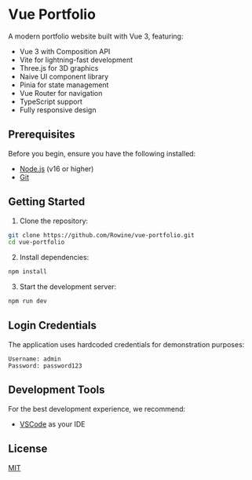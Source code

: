 # Vue Portfolio

A modern portfolio website built with Vue 3, featuring:

- Vue 3 with Composition API
- Vite for lightning-fast development
- Three.js for 3D graphics
- Naive UI component library
- Pinia for state management
- Vue Router for navigation
- TypeScript support
- Fully responsive design

## Prerequisites

Before you begin, ensure you have the following installed:

- [Node.js](https://nodejs.org/) (v16 or higher)
- [Git](https://git-scm.com/)

## Getting Started

1. Clone the repository:

```sh
git clone https://github.com/Rowine/vue-portfolio.git
cd vue-portfolio
```

2. Install dependencies:

```sh
npm install
```

3. Start the development server:

```sh
npm run dev
```

## Login Credentials

The application uses hardcoded credentials for demonstration purposes:

```
Username: admin
Password: password123
```

## Development Tools

For the best development experience, we recommend:

- [VSCode](https://code.visualstudio.com/) as your IDE

## License

[MIT](LICENSE)
